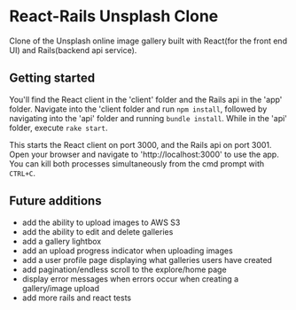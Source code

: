 # React-Rails Unsplash Clone

Clone of the Unsplash online image gallery built with React(for the front end UI) and Rails(backend api service).

## Getting started

You'll find the React client in the 'client' folder and the Rails api in the 'app' folder. Navigate into the 'client folder and run `npm install`, followed by navigating into the 'api' folder and running `bundle install`. While in the 'api' folder, execute `rake start`.

This starts the React client on port 3000, and the Rails api on port 3001. Open your browser and navigate to 'http://localhost:3000' to use the app. You can kill both processes simultaneously from the cmd prompt with `CTRL+C`.

## Future additions

- add the ability to upload images to AWS S3  
- add the ability to edit and delete galleries  
- add a gallery lightbox
- add an upload progress indicator when uploading images
- add a user profile page displaying what galleries users have created
- add pagination/endless scroll to the explore/home page
- display error messages when errors occur when creating a gallery/image upload  
- add more rails and react tests
